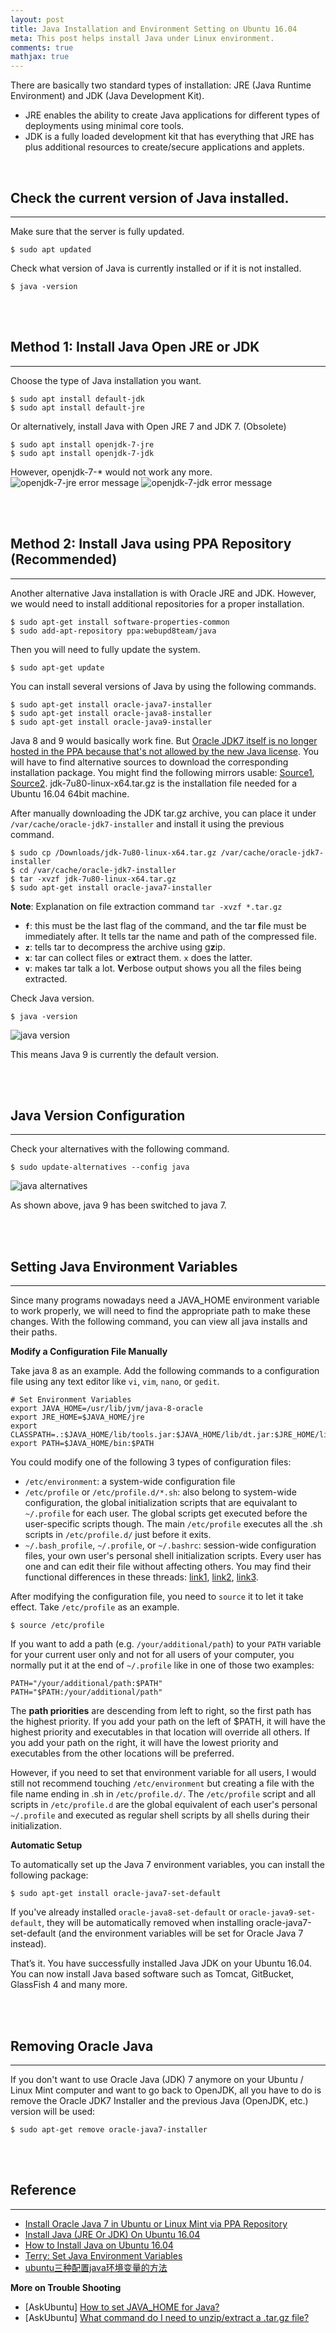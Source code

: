 ```yaml
---
layout: post
title: Java Installation and Environment Setting on Ubuntu 16.04
meta: This post helps install Java under Linux environment.
comments: true
mathjax: true
---
```


There are basically two standard types of installation: JRE (Java Runtime Environment) and JDK (Java Development Kit).
+ JRE enables the ability to create Java applications for different types of deployments using minimal core tools.
+ JDK is a fully loaded development kit that has everything that JRE has plus additional resources to create/secure applications and applets.

<br>

## Check the current version of Java installed.
---
Make sure that the server is fully updated.
```shell
$ sudo apt updated
```
Check what version of Java is currently installed or if it is not installed.
```shell
$ java -version
```

<br><br>

## Method 1: Install Java Open JRE or JDK
---
Choose the type of Java installation you want.
```shell
$ sudo apt install default-jdk
$ sudo apt install default-jre
```
Or alternatively, install Java with Open JRE 7 and JDK 7. (Obsolete)
```shell
$ sudo apt install openjdk-7-jre
$ sudo apt install openjdk-7-jdk
```
However, openjdk-7-* would not work any more.
![openjdk-7-jre error message]({{site.baseurl}}/assets/images/2017-10-11/1.png)
![openjdk-7-jdk error message]({{site.baseurl}}/assets/images/2017-10-11/2.png)

<br><br>

## Method 2: Install Java using PPA Repository (Recommended)
---
Another alternative Java installation is with Oracle JRE and JDK. However, we would need to install additional repositories for a proper installation.
```shell
$ sudo apt-get install software-properties-common
$ sudo add-apt-repository ppa:webupd8team/java
```
Then you will need to fully update the system.
```shell
$ sudo apt-get update
```
You can install several versions of Java by using the following commands.
```shell
$ sudo apt-get install oracle-java7-installer
$ sudo apt-get install oracle-java8-installer
$ sudo apt-get install oracle-java9-installer
```
Java 8 and 9 would basically work fine. But [Oracle JDK7 itself is no longer hosted in the PPA because that's not allowed by the new Java license](http://www.webupd8.org/2012/01/install-oracle-java-jdk-7-in-ubuntu-via.html). You will have to find alternative sources to download the corresponding installation package. You might find the following mirrors usable: [Source1](http://ftp.osuosl.org/pub/funtoo/distfiles/oracle-java/ "Mirror hosted by Oregon State University"), [Source2](http://www.360sdn.com/ide-develop-tool/2016/0919/9262.html "360sdn Mirror"). jdk-7u80-linux-x64.tar.gz is the installation file needed for a Ubuntu 16.04 64bit machine.

After manually downloading the JDK tar.gz archive, you can place it under `/var/cache/oracle-jdk7-installer` and install it using the previous command.
```shell
$ sudo cp /Downloads/jdk-7u80-linux-x64.tar.gz /var/cache/oracle-jdk7-installer
$ cd /var/cache/oracle-jdk7-installer
$ tar -xvzf jdk-7u80-linux-x64.tar.gz
$ sudo apt-get install oracle-java7-installer
```
**Note**: Explanation on file extraction command `tar -xvzf *.tar.gz`<br>
+ **`f`**: this must be the last flag of the command, and the tar <span style="font-weight: bold;">f</span>ile must be immediately after. It tells tar the name and path of the compressed file.
+ **`z`**: tells tar to decompress the archive using g<span style="font-weight: bold;">z</span>ip.
+ **`x`**: tar can collect files or e<span style="font-weight: bold;">x</span>tract them. `x` does the latter.
+ **`v`**: makes tar talk a lot. <span style="font-weight: bold;">V</span>erbose output shows you all the files being extracted.

Check Java version.
```shell
$ java -version
```
![java version]({{site.baseurl}}/assets/images/2017-10-11/3.png)

This means Java 9 is currently the default version.

<br><br>

## Java Version Configuration
---
Check your alternatives with the following command.
```shell
$ sudo update-alternatives --config java
```
![java alternatives]({{site.baseurl}}/assets/images/2017-10-11/4.png)

As shown above, java 9 has been switched to java 7.

<br><br>

## Setting Java Environment Variables
---
Since many programs nowadays need a JAVA_HOME environment variable to work properly, we will need to find the appropriate path to make these changes. With the following command, you can view all java installs and their paths.

**Modify a Configuration File Manually**

Take java 8 as an example. Add the following commands to a configuration file using any text editor like `vi`, `vim`, `nano`, or `gedit`.
```shell
# Set Environment Variables
export JAVA_HOME=/usr/lib/jvm/java-8-oracle
export JRE_HOME=$JAVA_HOME/jre
export CLASSPATH=.:$JAVA_HOME/lib/tools.jar:$JAVA_HOME/lib/dt.jar:$JRE_HOME/lib
export PATH=$JAVA_HOME/bin:$PATH
```
You could modify one of the following 3 types of configuration files:
+ `/etc/environment`: a system-wide configuration file
+ `/etc/profile` or `/etc/profile.d/*.sh`: also belong to system-wide configuration, the global initialization scripts that are equivalant to `~/.profile` for each user. The global scripts get executed before the user-specific scripts though. The main `/etc/profile` executes all the .sh scripts in `/etc/profile.d/` just before it exits.
+ `~/.bash_profile`, `~/.profile`, or `~/.bashrc`: session-wide configuration files, your own user's personal shell initialization scripts. Every user has one and can edit their file without affecting others. You may find their functional differences in these threads: [link1](https://askubuntu.com/questions/866161/setting-path-variable-in-etc-environment-vs-profile), [link2](https://serverfault.com/questions/261802/what-are-the-functional-differences-between-profile-bash-profile-and-bashrc "What are the functional differences between .profile .bash_profile and .bashrc?"), [link3](https://superuser.com/questions/789448/choosing-between-bashrc-profile-bash-profile-etc "[superuser] Choosing between .bashrc, .profile, .bash_profile, etc").

After modifying the configuration file, you need to `source` it to let it take effect. Take `/etc/profile` as an example.
```shell
$ source /etc/profile
```

If you want to add a path (e.g. `/your/additional/path`) to your `PATH` variable for your current user only and not for all users of your computer, you normally put it at the end of `~/.profile` like in one of those two examples:
```shell
PATH="/your/additional/path:$PATH"
PATH="$PATH:/your/additional/path"
```
The **path priorities** are descending from left to right, so the first path has the highest priority. If you add your path on the left of $PATH, it will have the highest priority and executables in that location will override all others. If you add your path on the right, it will have the lowest priority and executables from the other locations will be preferred.

However, if you need to set that environment variable for all users, I would still not recommend touching `/etc/environment` but creating a file with the file name ending in .sh in `/etc/profile.d/`. The `/etc/profile` script and all scripts in `/etc/profile.d` are the global equivalent of each user's personal `~/.profile` and executed as regular shell scripts by all shells during their initialization.

**Automatic Setup**

To automatically set up the Java 7 environment variables, you can install the following package:
```shell
$ sudo apt-get install oracle-java7-set-default
```
If you've already installed `oracle-java8-set-default` or `oracle-java9-set-default`, they will be automatically removed when installing oracle-java7-set-default (and the environment variables will be set for Oracle Java 7 instead).

That’s it. You have successfully installed Java JDK on your Ubuntu 16.04. You can now install Java based software such as Tomcat, GitBucket, GlassFish 4 and many more.

<br><br>

## Removing Oracle Java
---
If you don't want to use Oracle Java (JDK) 7 anymore on your Ubuntu / Linux Mint computer and want to go back to OpenJDK, all you have to do is remove the Oracle JDK7 Installer and the previous Java (OpenJDK, etc.) version will be used:
```shell
$ sudo apt-get remove oracle-java7-installer
```

<br><br>

## Reference
---
+ [Install Oracle Java 7 in Ubuntu or Linux Mint via PPA Repository](http://www.webupd8.org/2012/01/install-oracle-java-jdk-7-in-ubuntu-via.html)
+ [Install Java (JRE Or JDK) On Ubuntu 16.04](https://www.atlantic.net/community/howto/install-java-jre-jdk-on-ubuntu-16-04/)
+ [How to Install Java on Ubuntu 16.04](https://www.rosehosting.com/blog/how-to-install-java-on-ubuntu-16-04/)
+ [Terry: Set Java Environment Variables](https://terry.im/wiki/terry/Set%2BJava%2BEnvironment%2BVariables.html)
+ [ubuntu三种配置java环境变量的方法](https://my.oschina.net/dyyweb/blog/634067)

**More on Trouble Shooting**<br>
+ [AskUbuntu] [How to set JAVA_HOME for Java?](https://askubuntu.com/questions/175514/how-to-set-java-home-for-java)
+ [AskUbuntu] [What command do I need to unzip/extract a .tar.gz file?](https://askubuntu.com/questions/25347/what-command-do-i-need-to-unzip-extract-a-tar-gz-file)
